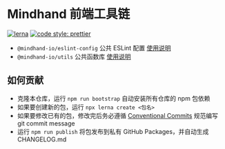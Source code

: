# Mindhand 前端工具链

[![lerna](https://img.shields.io/badge/maintained%20with-lerna-cc00ff.svg)](https://lerna.js.org/) [![code style: prettier](https://img.shields.io/badge/code_style-prettier-ff69b4.svg)](https://github.com/prettier/prettier)

- `@mindhand-io/eslint-config` 公共 ESLint 配置 [使用说明](./packages/eslint-config)
- `@mindhand-io/utils` 公共函数库 [使用说明](./packages/utils)

## 如何贡献

- 克隆本仓库，运行 `npm run bootstrap` 自动安装所有仓库的 npm 包依赖
- 如果要创建新的包，运行 `npx lerna create <包名>`
- 如果要修改已有的包，修改完后务必遵循 [Conventional Commits](https://www.conventionalcommits.org/en/v1.0.0/) 规范编写 git commit message
- 运行 `npm run publish` 将包发布到私有 GitHub Packages，并自动生成 CHANGELOG.md
